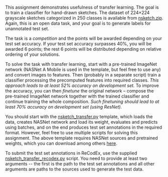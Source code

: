 This assignment demonstrates usefulness of transfer learning. The goal is
to train a classifier for hand-drawn sketches. The dataset of 224×224
grayscale sketches categorized in 250 classes is available from
[nsketch.zip](https://ufal.mff.cuni.cz/~straka/courses/npfl114/1718/nsketch.zip).
Again, this is an open data task, and your goal is to generate labels for
unannotated test set.

The task is a _competition_ and the points will be awarded depending on your
test set accuracy. If your test set accuracy surpasses 40%, you will be
awarded 6 points; the rest 6 points will be distributed depending on relative
ordering of your solutions.

To solve the task with transfer learning, start with a pre-trained ImageNet
network (NASNet A Mobile is used in the template, but feel free to use any)
and convert images to features. Then (probably in a separate script) train
a classifier processing the precomputed features into required classes.
_This approach leads to at least 52% accuracy on development set._
To improve the accuracy, you can then _finetune_ the original network – compose
the pre-trained ImageNet network together with the trained classifier and
continue training the whole composition. _Such finetuning should lead to at
least 70% accuracy on development set (using ResNet)._

You should start with the
[nsketch_transfer.py](https://github.com/ufal/npfl114/tree/master/labs/07/nsketch_transfer.py)
template, which loads the data, creates NASNet network and load its weight,
evaluates and predicts using batches, and on the end produces test set
annotations in the required format. However, feel free to use multiple scripts
for solving this assignment. The above template requires NASNet sources
and pretrained weights, which you can download among others
[here](http://ufal.mff.cuni.cz/~straka/courses/npfl114/1718/nasnet_a_mobile.zip).

To submit the test set annotations in ReCodEx, use the supplied
[nsketch_transfer_recodex.py](https://github.com/ufal/npfl114/tree/master/labs/07/nsketch_transfer_recodex.py)
script. You need to provide at least two arguments -- the first is the path to
the test set annotations and all other arguments are paths to the sources used
to generate the test data.
